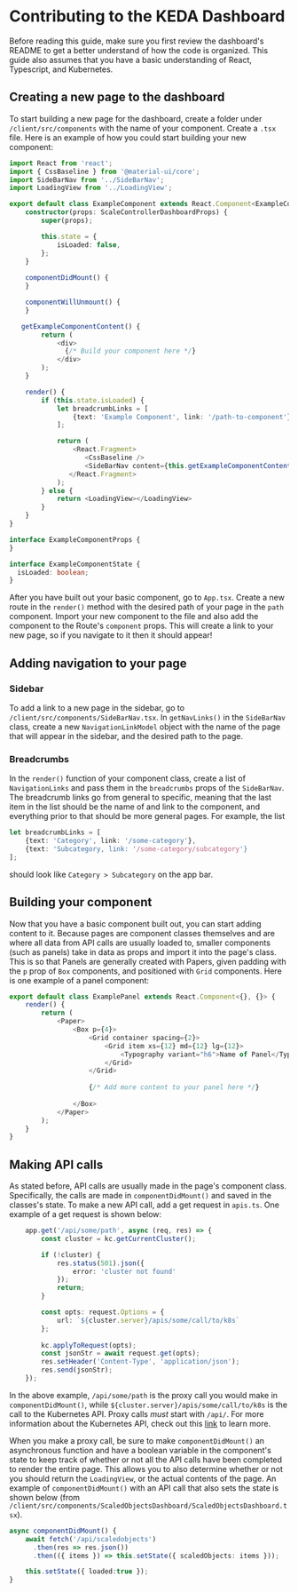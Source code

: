# Contributing to the KEDA Dashboard
Before reading this guide, make sure you first review the dashboard's README to get a better understand of how the code is organized. This guide also assumes that you have a basic understanding of React, Typescript, and Kubernetes.


## Creating a new page to the dashboard

To start building a new page for the dashboard, create a folder under `/client/src/components` with the name of your component. Create a `.tsx` file. Here is an example of how you could start building your new component:

```typescript
import React from 'react';
import { CssBaseline } from '@material-ui/core';
import SideBarNav from '../SideBarNav';
import LoadingView from '../LoadingView';

export default class ExampleComponent extends React.Component<ExampleComponentProps, ExampleComponentState> {
    constructor(props: ScaleControllerDashboardProps) {
        super(props);

        this.state = {
            isLoaded: false,
        };
    }
    
    componentDidMount() {
    }

    componentWillUnmount() {
    }

   getExampleComponentContent() {
        return (
            <div>
              {/* Build your component here */}
            </div>
        );
    }

    render() {
        if (this.state.isLoaded) {
            let breadcrumbLinks = [
                {text: 'Example Component', link: '/path-to-component'}
            ];

            return (
                <React.Fragment>
                   <CssBaseline /> 
                   <SideBarNav content={this.getExampleComponentContent()} breadcrumbs={breadcrumbLinks}></SideBarNav>
               </React.Fragment>
            );
        } else {
            return <LoadingView></LoadingView>
        }
    }
}

interface ExampleComponentProps {
}

interface ExampleComponentState {
  isLoaded: boolean;
}
```

After you have built out your basic component, go to `App.tsx`. Create a new route in the `render()` method with the desired path of your page in the `path` component. Import your new component to the file and also add the component to the Route's `component` props. This will create a link to your new page, so if you navigate to it then it should appear!


## Adding navigation to your page

### Sidebar

To add a link to a new page in the sidebar, go to `/client/src/components/SideBarNav.tsx`. In `getNavLinks()` in the `SideBarNav` class, create a new `NavigationLinkModel` object with the name of the page that will appear in the sidebar, and the desired path to the page. 

### Breadcrumbs

In the `render()` function of your component class, create a list of `NavigationLinks` and pass them in the `breadcrumbs` props of the `SideBarNav`. The breadcrumb links go from general to specific, meaning that the last item in the list should be the name of and link to the component, and everything prior to that should be more general pages. For example, the list

```typescript
let breadcrumbLinks = [
    {text: 'Category', link: '/some-category'},
    {text: 'Subcategory, link: '/some-category/subcategory'}
];
```
should look like `Category > Subcategory` on the app bar. 

## Building your component

Now that you have a basic component built out, you can start adding content to it. Because pages are component classes themselves and are where all data from API calls are usually loaded to, smaller components (such as panels) take in data as props and import it into the page's class. This is so that Panels are generally created with Papers, given padding with the `p` prop of `Box` components, and positioned with `Grid` components. Here is one example of a panel component:

```typescript
export default class ExamplePanel extends React.Component<{}, {}> {
    render() {
        return (
            <Paper>
                <Box p={4}>
                    <Grid container spacing={2}>
                        <Grid item xs={12} md={12} lg={12}>
                            <Typography variant="h6">Name of Panel</Typography>
                        </Grid>
                    </Grid>
                    
                    {/* Add more content to your panel here */}
                    
                </Box>
            </Paper>
        );
    }
}
```


## Making API calls

As stated before, API calls are usually made in the page's component class. Specifically, the calls are made in `componentDidMount()` and saved in the classes's state. To make a new API call, add a get request in `apis.ts`. One example of a get request is shown below:

```typescript
    app.get('/api/some/path', async (req, res) => {
        const cluster = kc.getCurrentCluster();

        if (!cluster) {
            res.status(501).json({
                error: 'cluster not found'
            });
            return;
        }

        const opts: request.Options = {
            url: `${cluster.server}/apis/some/call/to/k8s`
        };
        
        kc.applyToRequest(opts);
        const jsonStr = await request.get(opts);
        res.setHeader('Content-Type', 'application/json');
        res.send(jsonStr);
    });
```

In the above example, `/api/some/path` is the proxy call you would make in `componentDidMount()`, while `${cluster.server}/apis/some/call/to/k8s` is the call to the Kubernetes API. Proxy calls *must* start with `/api/`. For more information about the Kubernetes API, check out this [link](https://kubernetes.io/docs/reference/generated/kubernetes-api/v1.15/) to learn more. 

When you make a proxy call, be sure to make `componentDidMount()` an asynchronous function and have a boolean variable in the component's state to keep track of whether or not all the API calls have been completed to render the entire page. This allows you to also determine whether or not you should return the `LoadingView`, or the actual contents of the page. An example of `componentDidMount()` with an API call that also sets the state is shown below (from `/client/src/components/ScaledObjectsDashboard/ScaledObjectsDashboard.tsx`).

```typescript
async componentDidMount() {
    await fetch('/api/scaledobjects')
      .then(res => res.json())
      .then(({ items }) => this.setState({ scaledObjects: items }));

    this.setState({ loaded:true });
}
```

